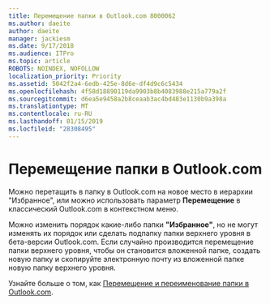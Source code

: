 ```yaml
---
title: Перемещение папки в Outlook.com 8000062
ms.author: daeite
author: daeite
manager: jackiesm
ms.date: 9/17/2018
ms.audience: ITPro
ms.topic: article
ROBOTS: NOINDEX, NOFOLLOW
localization_priority: Priority
ms.assetid: 5042f2a4-6edb-425e-8d6e-df4d9c6c5434
ms.openlocfilehash: 4f58d18890119da9903b8b4083988e215a779a2f
ms.sourcegitcommit: d6ea5e9458a2b8ceaab3ac4bd483e1130b9a398a
ms.translationtype: MT
ms.contentlocale: ru-RU
ms.lasthandoff: 01/15/2019
ms.locfileid: "28308495"
---
```

# <a name="moving-a-folder-in-outlookcom"></a>Перемещение папки в Outlook.com

Можно перетащить в папку в Outlook.com на новое место в иерархии "Избранное", или можно использовать параметр **Перемещение** в классический Outlook.com в контекстном меню. 
  
Можно изменить порядок какие-либо папки **"Избранное"**, но не могут изменять их порядок или сделать подпапку папки верхнего уровня в бета-версии Outlook.com. Если случайно производится перемещение папки верхнего уровня, чтобы он становится вложенной папке, создать новую папку и скопируйте электронную почту из вложенной папке новую папку верхнего уровня. 
  
Узнайте больше о том, как [Перемещение и переименование папки в Outlook.com](https://support.office.com/article/c9c66fed-8a7c-426a-afc6-0d46a72080fb).
  

